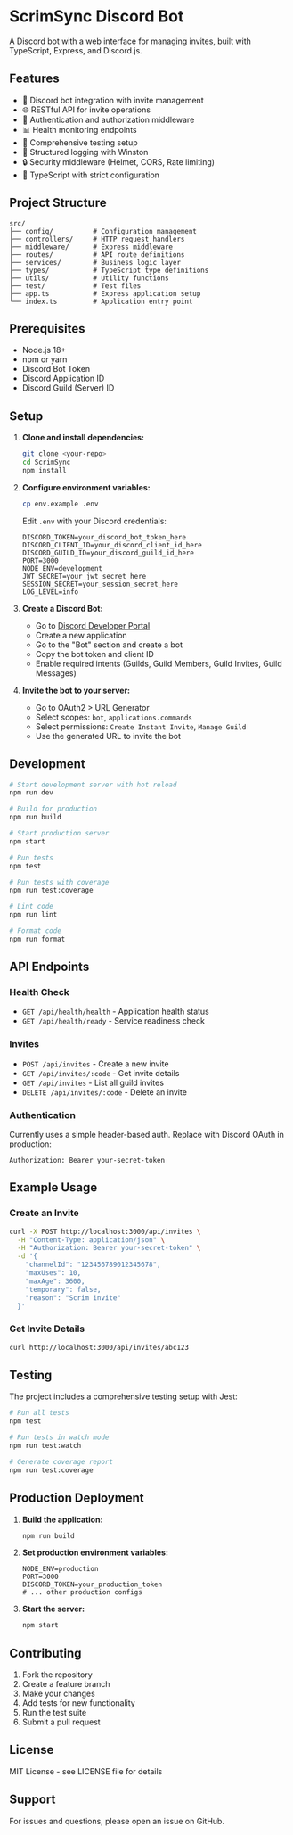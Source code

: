 # ScrimSync Discord Bot

A Discord bot with a web interface for managing invites, built with TypeScript, Express, and Discord.js.

## Features

- 🤖 Discord bot integration with invite management
- 🌐 RESTful API for invite operations
- 🔐 Authentication and authorization middleware
- 📊 Health monitoring endpoints
- 🧪 Comprehensive testing setup
- 📝 Structured logging with Winston
- 🔒 Security middleware (Helmet, CORS, Rate limiting)
- 🎯 TypeScript with strict configuration

## Project Structure

```
src/
├── config/          # Configuration management
├── controllers/     # HTTP request handlers
├── middleware/      # Express middleware
├── routes/          # API route definitions
├── services/        # Business logic layer
├── types/           # TypeScript type definitions
├── utils/           # Utility functions
├── test/            # Test files
├── app.ts           # Express application setup
└── index.ts         # Application entry point
```

## Prerequisites

- Node.js 18+ 
- npm or yarn
- Discord Bot Token
- Discord Application ID
- Discord Guild (Server) ID

## Setup

1. **Clone and install dependencies:**
   ```bash
   git clone <your-repo>
   cd ScrimSync
   npm install
   ```

2. **Configure environment variables:**
   ```bash
   cp env.example .env
   ```
   
   Edit `.env` with your Discord credentials:
   ```env
   DISCORD_TOKEN=your_discord_bot_token_here
   DISCORD_CLIENT_ID=your_discord_client_id_here
   DISCORD_GUILD_ID=your_discord_guild_id_here
   PORT=3000
   NODE_ENV=development
   JWT_SECRET=your_jwt_secret_here
   SESSION_SECRET=your_session_secret_here
   LOG_LEVEL=info
   ```

3. **Create a Discord Bot:**
   - Go to [Discord Developer Portal](https://discord.com/developers/applications)
   - Create a new application
   - Go to the "Bot" section and create a bot
   - Copy the bot token and client ID
   - Enable required intents (Guilds, Guild Members, Guild Invites, Guild Messages)

4. **Invite the bot to your server:**
   - Go to OAuth2 > URL Generator
   - Select scopes: `bot`, `applications.commands`
   - Select permissions: `Create Instant Invite`, `Manage Guild`
   - Use the generated URL to invite the bot

## Development

```bash
# Start development server with hot reload
npm run dev

# Build for production
npm run build

# Start production server
npm start

# Run tests
npm test

# Run tests with coverage
npm run test:coverage

# Lint code
npm run lint

# Format code
npm run format
```

## API Endpoints

### Health Check
- `GET /api/health/health` - Application health status
- `GET /api/health/ready` - Service readiness check

### Invites
- `POST /api/invites` - Create a new invite
- `GET /api/invites/:code` - Get invite details
- `GET /api/invites` - List all guild invites
- `DELETE /api/invites/:code` - Delete an invite

### Authentication
Currently uses a simple header-based auth. Replace with Discord OAuth in production:
```
Authorization: Bearer your-secret-token
```

## Example Usage

### Create an Invite
```bash
curl -X POST http://localhost:3000/api/invites \
  -H "Content-Type: application/json" \
  -H "Authorization: Bearer your-secret-token" \
  -d '{
    "channelId": "123456789012345678",
    "maxUses": 10,
    "maxAge": 3600,
    "temporary": false,
    "reason": "Scrim invite"
  }'
```

### Get Invite Details
```bash
curl http://localhost:3000/api/invites/abc123
```

## Testing

The project includes a comprehensive testing setup with Jest:

```bash
# Run all tests
npm test

# Run tests in watch mode
npm run test:watch

# Generate coverage report
npm run test:coverage
```

## Production Deployment

1. **Build the application:**
   ```bash
   npm run build
   ```

2. **Set production environment variables:**
   ```env
   NODE_ENV=production
   PORT=3000
   DISCORD_TOKEN=your_production_token
   # ... other production configs
   ```

3. **Start the server:**
   ```bash
   npm start
   ```

## Contributing

1. Fork the repository
2. Create a feature branch
3. Make your changes
4. Add tests for new functionality
5. Run the test suite
6. Submit a pull request

## License

MIT License - see LICENSE file for details

## Support

For issues and questions, please open an issue on GitHub. 